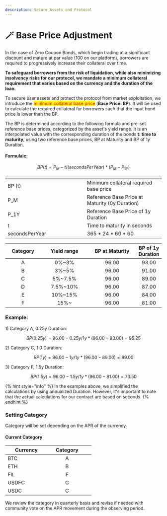 ```yaml
---
description: Secure Assets and Protocol
---
```


# 🪄 Base Price Adjustment

In the case of Zero Coupon Bonds, which begin trading at a significant discount and mature at par value (100 on our platform), borrowers are required to progressively increase their collateral over time.

**To safeguard borrowers from the risk of liquidation, while also minimizing insolvency risks for our protocol, we mandate a minimum collateral requirement that varies based on the currency and the duration of the loan.**

To secure user assets and protect the protocol from market exploitation, we introduce the <mark style="color:red;">minimum collateral base price</mark> (**Base Price: BP**). It will be used to calculate the required collateral for borrowers such that the input bond price is lower than the BP.&#x20;

The BP is determined according to the following formula and pre-set reference base prices, categorized by the asset's yield range. It is an interpolated value with the corresponding duration of the bonds **t: time to maturity**, using two reference base prices, BP at Maturity and BP of 1y Duration.

#### Formulaic:&#x20;

$$
BP(t) = P_{M} - t/(secondsPerYear) * (P_{M} - P_{1Y})
$$

<table data-header-hidden><thead><tr><th width="239"></th><th></th><th data-hidden></th></tr></thead><tbody><tr><td>BP (t)</td><td>Minimum collateral required base price </td><td></td></tr><tr><td>P_M</td><td>Reference Base Price at Maturity (0y Duration)</td><td></td></tr><tr><td>P_1Y</td><td>Reference Base Price of 1y Duration</td><td></td></tr><tr><td>t</td><td>Time to maturity in seconds</td><td></td></tr><tr><td>secondsPerYear</td><td>365 * 24 * 60 * 60</td><td></td></tr></tbody></table>



<table><thead><tr><th width="123" align="center">Category</th><th width="185" align="center">Yield range</th><th width="207" align="center">BP at Maturity</th><th align="center">BP of 1y Duration</th></tr></thead><tbody><tr><td align="center">A</td><td align="center">0%~3%</td><td align="center">96.00</td><td align="center">93.00</td></tr><tr><td align="center">B</td><td align="center">3%~5%</td><td align="center">96.00</td><td align="center">91.00</td></tr><tr><td align="center">C</td><td align="center">5%~7.5%</td><td align="center">96.00</td><td align="center">89.00</td></tr><tr><td align="center">D</td><td align="center">7.5%~10%</td><td align="center">96.00</td><td align="center">87.00</td></tr><tr><td align="center">E</td><td align="center">10%~15%</td><td align="center">96.00</td><td align="center">84.00</td></tr><tr><td align="center">F</td><td align="center">15%~</td><td align="center">96.00</td><td align="center">81.00</td></tr></tbody></table>

### Example:&#x20;

1\) Category A, 0.25y Duration:&#x20;

$$
BP(0.25y) = 96.00 - 0.25y/1y * (96.00-93.00) = 95.25
$$

2\) Category C, 1.0 Duration:&#x20;

$$
BP(1y) = 96.00 - 1y/1y * (96.00-89.00) = 89.00
$$

3\) Category F, 1.5y Duration:&#x20;

$$
BP(1.5y) = 96.00 - 1.5y/1y * (96.00-81.00) = 73.50
$$

{% hint style="info" %}
In the examples above, we simplified the calculations by using annualized Duration. However, it's important to note that the actual calculations for our contract are based on seconds.
{% endhint %}

### Setting Category

Category will be set depending on the APR of the currency.

#### Current Category

<table><thead><tr><th width="120">Currency</th><th width="110" align="center">Category</th><th data-hidden></th></tr></thead><tbody><tr><td>BTC</td><td align="center">A</td><td></td></tr><tr><td>ETH</td><td align="center">B</td><td></td></tr><tr><td>FIL</td><td align="center">F</td><td></td></tr><tr><td>USDFC</td><td align="center">C</td><td></td></tr><tr><td>USDC</td><td align="center">C</td><td></td></tr></tbody></table>



We review the category in quarterly basis and revise if needed with community vote on the APR movement during the observing period.
